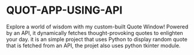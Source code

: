 # QUOT-APP-USING-API
Explore a world of wisdom with my custom-built Quote Window! Powered by an API, it dynamically fetches thought-provoking quotes to enlighten your day. 
it is an simple project that uses Python to display random quote that is fetched from an API, the projet also uses python tkinter module. 
